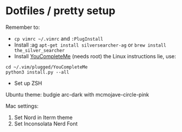 # Dotfiles / pretty setup

Remember to:
- `cp vimrc ~/.vimrc` and `:PlugInstall`
-  Install :ag `apt-get install silversearcher-ag` or `brew install the_silver_searcher`
-  Install [YouCompleteMe](https://github.com/ycm-core/YouCompleteMe#linux-64-bit) (needs root) the Linux instructions lie, use:
  ```
  cd ~/.vim/plugged/YouCompleteMe
  python3 install.py --all
  ```
-  Set up ZSH

Ubuntu theme: budgie arc-dark with mcmojave-circle-pink

Mac settings:
1. Set Nord in Iterm theme
2. Set Inconsolata Nerd Font

